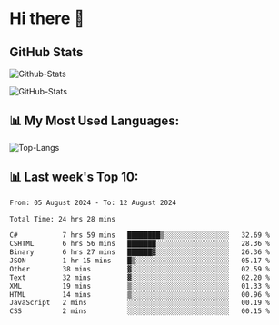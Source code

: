 # Hi there 👋

## GitHub Stats
![Github-Stats](https://github-readme-stats-sigma-five.vercel.app/api?username=ltorson&show_icons=true&theme=radical&count_private=true)

![GitHub-Stats](https://github-readme-stats.vercel.app/api/wakatime?username=LeeTorson&theme=synthwave&size_weight=0.5&count_weight=0.5&title_color=36F9F6&langs_count=10&count_private=true)

## 📊 My Most Used Languages:
![Top-Langs](https://github-readme-stats-sigma-five.vercel.app/api/top-langs/?username=LTorson&layout=compact&langs_count=10)


## 📊 Last week's Top 10:
<!--START_SECTION:waka-->

```txt
From: 05 August 2024 - To: 12 August 2024

Total Time: 24 hrs 28 mins

C#           7 hrs 59 mins   ████████▒░░░░░░░░░░░░░░░░   32.69 %
CSHTML       6 hrs 56 mins   ███████░░░░░░░░░░░░░░░░░░   28.36 %
Binary       6 hrs 27 mins   ██████▓░░░░░░░░░░░░░░░░░░   26.36 %
JSON         1 hr 15 mins    █▒░░░░░░░░░░░░░░░░░░░░░░░   05.17 %
Other        38 mins         ▓░░░░░░░░░░░░░░░░░░░░░░░░   02.59 %
Text         32 mins         ▓░░░░░░░░░░░░░░░░░░░░░░░░   02.20 %
XML          19 mins         ▒░░░░░░░░░░░░░░░░░░░░░░░░   01.33 %
HTML         14 mins         ▒░░░░░░░░░░░░░░░░░░░░░░░░   00.96 %
JavaScript   2 mins          ░░░░░░░░░░░░░░░░░░░░░░░░░   00.19 %
CSS          2 mins          ░░░░░░░░░░░░░░░░░░░░░░░░░   00.15 %
```

<!--END_SECTION:waka-->
